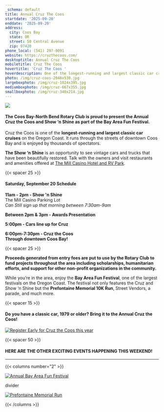 ```yaml
---
_schema: default
title: Annual Cruz The Coos
startdate: '2025-09-20'
enddate: '2025-09-20'
address:
  city: Coos Bay
  state: OR
  street: 50 Central Avenue
  zip: 97420
phone_local: (541) 297-0091
website: https://cruzthecoos.com/
desktoptitle: Annual Cruz The Coos
mobiletitle: Cruz The Coos
hovertitle: 'Cruz The Coos '
hoverdescription: One of the longest-running and largest classic car cruises on the Oregon Coast
photo: /img/cruz-coos-2048x530.jpg
largeboxphoto: /img/cruz-1024x395.jpg
mediumboxphoto: /img/cruz-667x355.jpg
smallboxphoto: /img/cruz-340x214.jpg
---
```

![](/img/cruz-coos-768x512.jpeg)

#### **The Coos Bay-North Bend Rotary Club is proud to present the Annual Cruz the Coos and Show ‘n Shine as part of the Bay Area Fun Festival.**

Cruz the Coos is one of the **longest-running and largest classic car cruises** on the Oregon Coast. It runs through the streets of downtown Coos Bay and is enjoyed by thousands of spectators.

**The Show ‘n Shine** is an opportunity to see vintage cars and trucks that have been beautifully restored. Talk with the owners and visit restaurants and amenities offered at [The Mill Casino Hotel and RV Park](https://www.kokwelresorts.com/coos-bay/).

{{< spacer 25 >}}

#### Saturday, September 20 Schedule

**11am - 2pm - Show 'n Shine**<br>The Mill Casino Parking Lot<br>*Can Still sign up that morning between 7:30am-9am*

**Between 2pm & 3pm - Awards Presentation**

**5:00pm - Cars line up for Cruz**

**6:00pm-7:30pm - Cruz the Coos<br>Through downtown Coos Bay!**

{{< spacer 25 >}}

**Proceeds generated from entry fees are put to use by the Rotary Club to fund projects throughout the area including scholarships, humanitarian efforts, and support for other non-profit organizations in the community.**

While you’re in the area, enjoy the **Bay Area Fun Festival**, one of the largest festivals on the Oregon Coast. The festival not only features the Cruz and Show ‘n Shine but the **Prefontaine Memorial 10K Run**, Street Vendors, a parade, and much more.

{{< spacer 15 >}}

#### Do you have a classic car, 1979 or older? Bring it to the Annual Cruz the Coos!

[![Register Early for Cruz the Coos this year](/img/register-early-banner-07-22-v02.jpg)]()

{{< spacer 50 >}}

#### HERE ARE THE OTHER EXCITING EVENTS HAPPENING THIS WEEKEND!

---

{{< columns number="2" >}}

[![Annual Bay Area Fun Festival](/img/bay-area-fun-fest-column-01.jpg)](/event/annual-bay-area-fun-festival)

divider

[![Prefontaine Memorial Run](/img/prefontaine-run-columns-03.jpg)](/event/annual-prefontaine-memorial-run/)

{{< /columns >}}